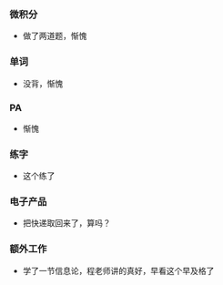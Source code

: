 ### 微积分
- 做了两道题，惭愧

### 单词
- 没背，惭愧

### PA
- 惭愧

### 练字
- 这个练了

### 电子产品
- 把快递取回来了，算吗？

### 额外工作
- 学了一节信息论，程老师讲的真好，早看这个早及格了
